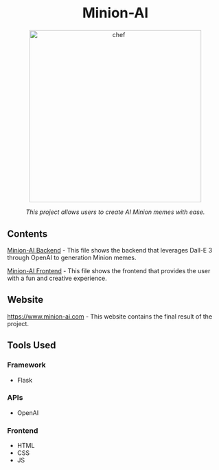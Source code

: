 <h1 align="center" style="font-weight:bold;font-size:32px;">Minion-AI</h1>

<div align="center">
	<img src="https://i.pinimg.com/736x/df/11/f7/df11f7053426c06d1c6073f88571ac40.jpg" alt="chef" height="400"/>
	<br>
  	<p id="desc" style="font-style:italic;text-align:center;">This project allows users to create AI Minion memes with ease.
  	</p>
</div>

## Contents
 [Minion-AI Backend](/MinionArt.py) - This file shows the backend that leverages Dall-E 3 through OpenAI to generation Minion memes.
 
 [Minion-AI Frontend](/templates/index.html) - This file shows the frontend that provides the user with a fun and creative experience.

## Website
https://www.minion-ai.com - This website contains the final result of the project. 


## Tools Used
### Framework
* Flask

### APIs 
* OpenAI

### Frontend
* HTML
* CSS
* JS
